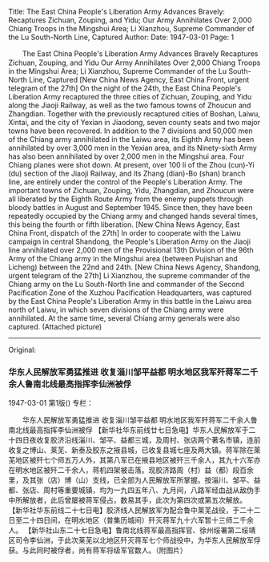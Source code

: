 Title: The East China People's Liberation Army Advances Bravely: Recaptures Zichuan, Zouping, and Yidu; Our Army Annihilates Over 2,000 Chiang Troops in the Mingshui Area; Li Xianzhou, Supreme Commander of the Lu South-North Line, Captured
Author:
Date: 1947-03-01
Page: 1

　　The East China People's Liberation Army Advances Bravely
    Recaptures Zichuan, Zouping, and Yidu
    Our Army Annihilates Over 2,000 Chiang Troops in the Mingshui Area; Li Xianzhou, Supreme Commander of the Lu South-North Line, Captured
    [New China News Agency, East China Front, urgent telegram of the 27th] On the night of the 24th, the East China People's Liberation Army recaptured the three cities of Zichuan, Zouping, and Yidu along the Jiaoji Railway, as well as the two famous towns of Zhoucun and Zhangdian. Together with the previously recaptured cities of Boshan, Laiwu, Xintai, and the city of Yexian in Jiaodong, seven county seats and two major towns have been recovered. In addition to the 7 divisions and 50,000 men of the Chiang army annihilated in the Laiwu area, its Eighth Army has been annihilated by over 3,000 men in the Yexian area, and its Ninety-sixth Army has also been annihilated by over 2,000 men in the Mingshui area. Four Chiang planes were shot down. At present, over 100 li of the Zhou (cun)-Yi (du) section of the Jiaoji Railway, and its Zhang (dian)-Bo (shan) branch line, are entirely under the control of the People's Liberation Army. The important towns of Zichuan, Zouping, Yidu, Zhangdian, and Zhoucun were all liberated by the Eighth Route Army from the enemy puppets through bloody battles in August and September 1945. Since then, they have been repeatedly occupied by the Chiang army and changed hands several times, this being the fourth or fifth liberation.
    [New China News Agency, East China Front, dispatch of the 27th] In order to cooperate with the Laiwu campaign in central Shandong, the People's Liberation Army on the Jiaoji line annihilated over 2,000 men of the Provisional 13th Division of the 96th Army of the Chiang army in the Mingshui area (between Pujishan and Licheng) between the 22nd and 24th.
    [New China News Agency, Shandong, urgent telegram of the 27th] Li Xianzhou, the supreme commander of the Chiang army on the Lu South-North line and commander of the Second Pacification Zone of the Xuzhou Pacification Headquarters, was captured by the East China People's Liberation Army in this battle in the Laiwu area north of Laiwu, in which seven divisions of the Chiang army were annihilated. At the same time, several Chiang army generals were also captured. (Attached picture)



<hr /> 

Original: 


### 华东人民解放军勇猛推进  收复淄川邹平益都  明水地区我军歼蒋军二千余人鲁南北线最高指挥李仙洲被俘

1947-03-01
第1版()
专栏：

　　华东人民解放军勇猛推进
    收复淄川邹平益都
    明水地区我军歼蒋军二千余人鲁南北线最高指挥李仙洲被俘
    【新华社华东前线廿七日急电】华东人民解放军于二十四日夜收复胶济沿线淄川、邹平、益都三城，及周村、张店两个著名市镇，连前收复之博山、莱芜、新泰及胶东之掖县城，已收复县城七座及两大镇。蒋军除在莱芜地区被歼七个师五万人外，其第八军已在掖县地区被歼三千余人，其九十六军亦在明水地区被歼二千余人，蒋机四架被击落。现胶济路周（村）益（都）段百余里，及其张（店）博（山）支线，已全部为人民解放军所掌握。按淄川、邹平、益都、张店、周村等重要城镇，均为一九四五年八、九月间，八路军经血战从敌伪手中所解放者，此后曾屡被蒋军侵占，数易其手，此次为第四次或第五次解放。
    【新华社华东前线二十七日电】胶济线人民解放军为配合鲁中莱芜战役，于二十二日至二十四日间，在明水地区（普集历城间）歼灭蒋军九十六军暂十三师二千余人。
    【新华社山东二十七日急电】鲁南北线蒋军最高指挥官、徐州绥署第二绥靖区司令李仙洲，于此次莱芜以北地区歼灭蒋军七个师战役中，为华东人民解放军俘获。与此同时被俘者，尚有蒋军将级军官数人。（附图片）
